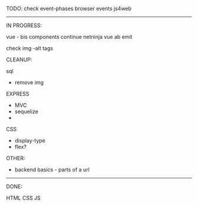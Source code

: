TODO: check event-phases browser events js4web

---

IN PROGRESS:

vue - bis components
continue netninja vue ab emit

check img -alt tags

CLEANUP:

sql

- remove img

EXPRESS

- MVC
- sequelize
-

CSS

- display-type
- flex?

OTHER:

- backend basics - parts of a url

---

DONE:

HTML
CSS
JS
